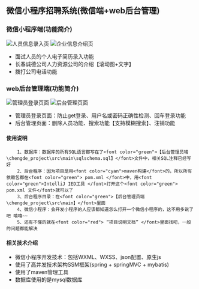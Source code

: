 ## 微信小程序招聘系统(微信端+web后台管理) 
### 微信小程序端(功能简介)
![人员信息录入页](./doc/image/diagram.png)
![企业信息介绍页](./doc/image/diagram.png)
- 面试人员的个人电子简历录入功能
- 长春诚德公司人力资源公司的介绍【滚动图+文字】
- 拨打公司电话功能

### web后台管理端(功能简介)
![管理员登录页面](./doc/image/diagram.png)
![后台管理页面](./doc/image/diagram.png)
- 管理员登录页面：防止get登录、用户名或密码正确性检测、回车登录功能
- 后台管理页面：删除人员功能、搜索功能【支持模糊搜索】、注销功能

#### 使用说明
```
    1、数据库：数据库的所有SQL语言都写在了<font color="green">【后台管理员端\chengde_project\src\main\sqlschema.sql】</font>文件中，相关SQL注释已经写好
    2、后台程序：因为项目是用<font color="cyan">maven构建</font>的，所以所有依赖包都在<font color="green"> pom.xml </font>中，用<font color="green">IntelliJ IED工具 </font>打开这个<font color="green"> pom.xml 文件</font>就可以了
    3、后台程序目录：在<font color="green">【后台管理员端\chengde_project\src\main】</font>里面
    4、微信小程序：会开发小程序的人应该都知道怎么打开一个微信小程序的，这不用多说了吧 嘻嘻~~
    5、还有不懂的就在<font color="red"> “项目说明文档” </font>里面找吧，一般的问题都能解决
```

#### 相关技术介绍
* 微信小程序开发技术：包括WXML、WXSS、json配置、原生js
* 使用了高并发技术架构SSM框架(spring + springMVC + mybatis)
* 使用了maven管理工具
* 数据库使用的是mysql数据库
